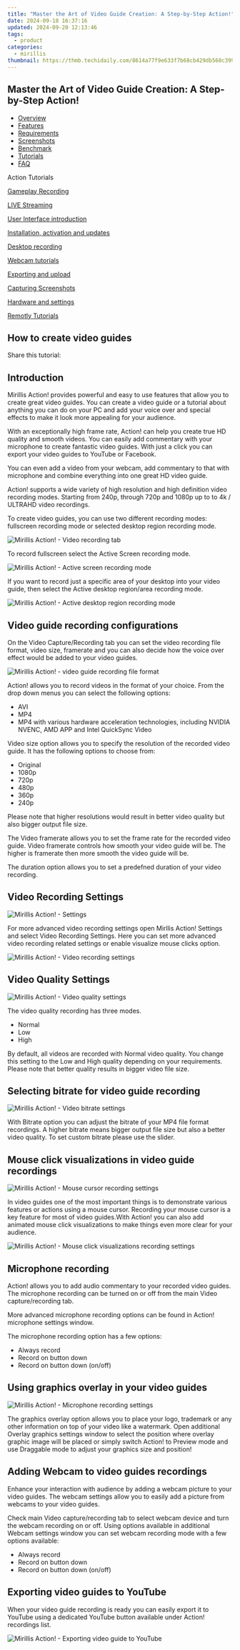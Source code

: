 ```yaml
---
title: "Master the Art of Video Guide Creation: A Step-by-Step Action!"
date: 2024-09-18 16:37:16
updated: 2024-09-20 12:13:46
tags:
  - product
categories:
  - mirillis
thumbnail: https://thmb.techidaily.com/8614a77f9e633f7b68cb429db560c3992306d2b5be6c80ea6d2432a854e4bb42.jpg
---
```


## Master the Art of Video Guide Creation: A Step-by-Step Action!

* [Overview](https://tools.techidaily.com/mirillis/products/)
* [Features](https://tools.techidaily.com/mirillis/products/)
* [Requirements](https://tools.techidaily.com/mirillis/products/)
* [Screenshots](https://tools.techidaily.com/mirillis/products/)
* [Benchmark](https://tools.techidaily.com/mirillis/products/)
* [Tutorials](https://tools.techidaily.com/mirillis/products/)
* [FAQ](https://tools.techidaily.com/mirillis/products/)

Action Tutorials

[Gameplay Recording](https://tools.techidaily.com/mirillis/products/) 

[LIVE Streaming](https://tools.techidaily.com/mirillis/products/) 

[User Interface introduction](https://tools.techidaily.com/mirillis/products/) 

[Installation, activation and updates](https://tools.techidaily.com/mirillis/products/) 

[Desktop recording](https://tools.techidaily.com/mirillis/products/) 

[Webcam tutorials](https://tools.techidaily.com/mirillis/products/) 

[Exporting and upload](https://tools.techidaily.com/mirillis/products/) 

[Capturing Screenshots](https://tools.techidaily.com/mirillis/products/) 

[Hardware and settings](https://tools.techidaily.com/mirillis/products/) 

[Remotly Tutorials](https://remotly.com/tutorials/getting-started-with-remotly-for-windows-pc) 

## How to create video guides

  
 Share this tutorial:

##  Introduction 

 Mirillis Action! provides powerful and easy to use features that allow you to create great video guides. You can create a video guide or a tutorial about anything you can do on your PC and add your voice over and special effects to make it look more appealing for your audience. 

 With an exceptionally high frame rate, Action! can help you create true HD quality and smooth videos. You can easily add commentary with your microphone to create fantastic video guides. With just a click you can export your video guides to YouTube or Facebook.

 You can even add a video from your webcam, add commentary to that with microphone and combine everything into one great HD video guide. 

 Action! supports a wide variety of high resolution and high definition video recording modes. Starting from 240p, through 720p and 1080p up to to 4k / ULTRAHD video recordings. 

 To create video guides, you can use two different recording modes: fullscreen recording mode or selected desktop region recording mode. 

![Mirillis Action! - Video recording tab](https://mirillis.com/res/old/gfx/tutorials/howto/v1.png) 

 To record fullscreen select the Active Screen recording mode. 

![Mirillis Action! - Active screen recording mode](https://mirillis.com/res/old/gfx/tutorials/howto/v2.png) 

 If you want to record just a specific area of your desktop into your video guide, then select the Active desktop region/area recording mode. 

![Mirillis Action! - Active desktop region recording mode](https://mirillis.com/res/old/gfx/tutorials/howto/v3.png) 

## Video guide recording configurations

 On the Video Capture/Recording tab you can set the video recording file format, video size, framerate and you can also decide how the voice over effect would be added to your video guides. 

![Mirillis Action! - video guide recording file format](https://mirillis.com/res/old/gfx/tutorials/howto/v1.png) 

 Action! allows you to record videos in the format of your choice. From the drop down menus you can select the following options:

* AVI
* MP4
* MP4 with various hardware acceleration technologies, including NVIDIA NVENC, AMD APP and Intel QuickSync Video

 Video size option allows you to specify the resolution of the recorded video guide. It has the following options to choose from:

* Original
* 1080p
* 720p
* 480p
* 360p
* 240p

Please note that higher resolutions would result in better video quality but also bigger output file size.

 The Video framerate allows you to set the frame rate for the recorded video guide. Video framerate controls how smooth your video guide will be. The higher is framerate then more smooth the video guide will be. 

 The duration option allows you to set a predefned duration of your video recording. 

##  Video Recording Settings

![Mirillis Action! - Settings](https://mirillis.com/res/old/gfx/tutorials/howto/v4.png) 

 For more advanced video recording settings open Mirllis Action! Settings and select Video Recording Settings. Here you can set more advanced video recording related settings or enable visualize mouse clicks option. 

![Mirillis Action! - Video recording settings](https://mirillis.com/res/old/gfx/tutorials/howto/v5.png) 

## Video Quality Settings

![Mirillis Action! - Video quality settings](https://mirillis.com/res/old/gfx/tutorials/howto/v6.png) 

 The video quality recording has three modes.

* Normal
* Low
* High

 By default, all videos are recorded with Normal video quality. You change this setting to the Low and High quality depending on your requirements. Please note that better quality results in bigger video file size.

## Selecting bitrate for video guide recording

![Mirillis Action! - Video bitrate settings](https://mirillis.com/res/old/gfx/tutorials/howto/v7.png) 

 With Bitrate option you can adjust the bitrate of your MP4 file format recordings. A higher bitrate means bigger output file size but also a better video quality. To set custom bitrate please use the slider.

## Mouse click visualizations in video guide recordings

![Mirillis Action! - Mouse cursor recording settings](https://mirillis.com/res/old/gfx/tutorials/howto/v9.png) 

 In video guides one of the most important things is to demonstrate various features or actions using a mouse cursor. Recording your mouse cursor is a key feature for most of video guides.With Action! you can also add animated mouse click visualizations to make things even more clear for your audience.

![Mirillis Action! - Mouse click visualizations recording settings](https://mirillis.com/res/old/gfx/tutorials/howto/v10.png) 

## Microphone recording

 Action! allows you to add audio commentary to your recorded video guides. The microphone recording can be turned on or off from the main Video capture/recording tab.

 More advanced microphone recording options can be found in Action! microphone settings window. 

 The microphone recording option has a few options:

* Always record
* Record on button down
* Record on button down (on/off)

## Using graphics overlay in your video guides

![Mirillis Action! - Microphone recording settings](https://mirillis.com/res/old/gfx/tutorials/howto/v12.png) 

 The graphics overlay option allows you to place your logo, trademark or any other information on top of your video like a watermark. Open additional Overlay graphics settings window to select the position where overlay graphic image will be placed or simply switch Action! to Preview mode and use Draggable mode to adjust your graphics size and position!

## Adding Webcam to video guides recordings

 Enhance your interaction with audience by adding a webcam picture to your video guides. The webcam settings allow you to easily add a picture from webcams to your video guides. 

 Check main Video capture/recording tab to select webcam device and turn the webcam recording on or off. Using options available in additional Webcam settings window you can set webcam recording mode with a few options available:

* Always record
* Record on button down
* Record on button down (on/off)

## Exporting video guides to YouTube

 When your video guide recording is ready you can easily export it to YouTube using a dedicated YouTube button available under Action! recordings list.

![Mirillis Action! - Exporting video guide to YouTube](https://mirillis.com/res/old/gfx/tutorials/export/mirillis_action_export_youtube_uploading.jpg)

<ins class="adsbygoogle"
     style="display:block"
     data-ad-format="autorelaxed"
     data-ad-client="ca-pub-7571918770474297"
     data-ad-slot="1223367746"></ins>



<ins class="adsbygoogle"
     style="display:block"
     data-ad-client="ca-pub-7571918770474297"
     data-ad-slot="8358498916"
     data-ad-format="auto"
     data-full-width-responsive="true"></ins>
